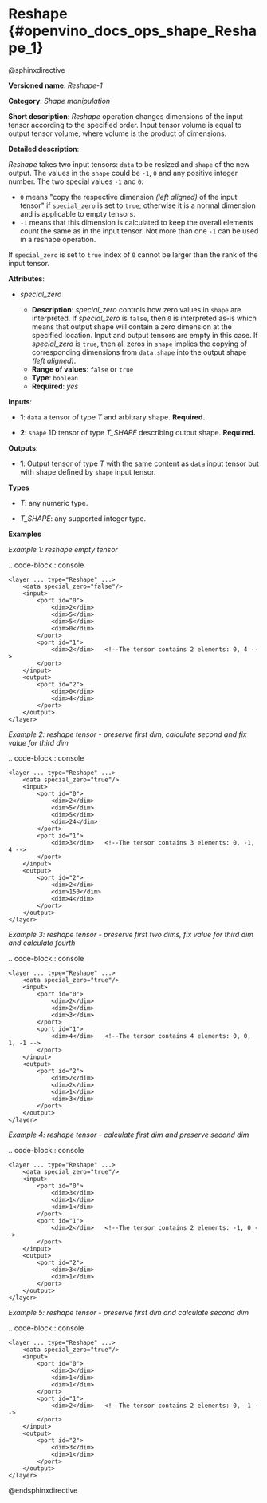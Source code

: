 # Reshape {#openvino_docs_ops_shape_Reshape_1}

@sphinxdirective

**Versioned name**: *Reshape-1*

**Category**: *Shape manipulation*

**Short description**: *Reshape* operation changes dimensions of the input tensor according to the specified order. Input tensor volume is equal to output tensor volume, where volume is the product of dimensions.

**Detailed description**:

*Reshape* takes two input tensors: ``data`` to be resized and ``shape`` of the new output. The values in the ``shape`` could be ``-1``, ``0`` and any positive integer number. The two special values ``-1`` and ``0``:

* ``0`` means "copy the respective dimension *(left aligned)* of the input tensor" if ``special_zero`` is set to ``true``; otherwise it is a normal dimension and is applicable to empty tensors.
* ``-1`` means that this dimension is calculated to keep the overall elements count the same as in the input tensor. Not more than one ``-1`` can be used in a reshape operation.

If ``special_zero`` is set to ``true`` index of ``0`` cannot be larger than the rank of the input tensor.

**Attributes**:

* *special_zero*

  * **Description**: *special_zero* controls how zero values in ``shape`` are interpreted. If *special_zero* is ``false``, then ``0`` is interpreted as-is which means that output shape will contain a zero dimension at the specified location. Input and output tensors are empty in this case. If *special_zero* is ``true``, then all zeros in ``shape`` implies the copying of corresponding dimensions from ``data.shape`` into the output shape *(left aligned)*.
  * **Range of values**: ``false`` or ``true``
  * **Type**: ``boolean``
  * **Required**: *yes*

**Inputs**:

*   **1**: ``data`` a tensor of type *T* and arbitrary shape. **Required.**

*   **2**: ``shape`` 1D tensor of type *T_SHAPE* describing output shape. **Required.**

**Outputs**:

*   **1**: Output tensor of type *T* with the same content as ``data`` input tensor but with shape defined by ``shape`` input tensor.

**Types**

* *T*: any numeric type.

* *T_SHAPE*: any supported integer type.

**Examples**

*Example 1: reshape empty tensor*

.. code-block:: console

    <layer ... type="Reshape" ...>
        <data special_zero="false"/>
        <input>
            <port id="0">
                <dim>2</dim>
                <dim>5</dim>
                <dim>5</dim>
                <dim>0</dim>
            </port>
            <port id="1">
                <dim>2</dim>   <!--The tensor contains 2 elements: 0, 4 -->
            </port>
        </input>
        <output>
            <port id="2">
                <dim>0</dim>
                <dim>4</dim>
            </port>
        </output>
    </layer>


*Example 2: reshape tensor - preserve first dim, calculate second and fix value for third dim*

.. code-block:: console

    <layer ... type="Reshape" ...>
        <data special_zero="true"/>
        <input>
            <port id="0">
                <dim>2</dim>
                <dim>5</dim>
                <dim>5</dim>
                <dim>24</dim>
            </port>
            <port id="1">
                <dim>3</dim>   <!--The tensor contains 3 elements: 0, -1, 4 -->
            </port>
        </input>
        <output>
            <port id="2">
                <dim>2</dim>
                <dim>150</dim>
                <dim>4</dim>
            </port>
        </output>
    </layer>


*Example 3: reshape tensor - preserve first two dims, fix value for third dim and calculate fourth*

.. code-block:: console

    <layer ... type="Reshape" ...>
        <data special_zero="true"/>
        <input>
            <port id="0">
                <dim>2</dim>
                <dim>2</dim>
                <dim>3</dim>
            </port>
            <port id="1">
                <dim>4</dim>   <!--The tensor contains 4 elements: 0, 0, 1, -1 -->
            </port>
        </input>
        <output>
            <port id="2">
                <dim>2</dim>
                <dim>2</dim>
                <dim>1</dim>
                <dim>3</dim>
            </port>
        </output>
    </layer>


*Example 4: reshape tensor - calculate first dim and preserve second dim*

.. code-block:: console

    <layer ... type="Reshape" ...>
        <data special_zero="true"/>
        <input>
            <port id="0">
                <dim>3</dim>
                <dim>1</dim>
                <dim>1</dim>
            </port>
            <port id="1">
                <dim>2</dim>   <!--The tensor contains 2 elements: -1, 0 -->
            </port>
        </input>
        <output>
            <port id="2">
                <dim>3</dim>
                <dim>1</dim>
            </port>
        </output>
    </layer>


*Example 5: reshape tensor - preserve first dim and calculate second dim*

.. code-block:: console

    <layer ... type="Reshape" ...>
        <data special_zero="true"/>
        <input>
            <port id="0">
                <dim>3</dim>
                <dim>1</dim>
                <dim>1</dim>
            </port>
            <port id="1">
                <dim>2</dim>   <!--The tensor contains 2 elements: 0, -1 -->
            </port>
        </input>
        <output>
            <port id="2">
                <dim>3</dim>
                <dim>1</dim>
            </port>
        </output>
    </layer>

@endsphinxdirective

